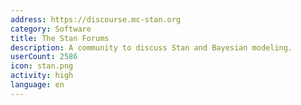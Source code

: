 ```yaml
---
address: https://discourse.mc-stan.org
category: Software
title: The Stan Forums
description: A community to discuss Stan and Bayesian modeling.
userCount: 2586
icon: stan.png
activity: high
language: en
---
```

